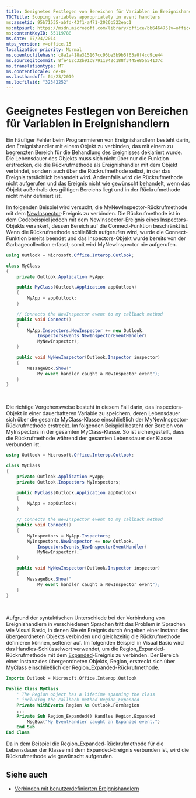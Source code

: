 ```yaml
---
title: Geeignetes Festlegen von Bereichen für Variablen in Ereignishandlern
TOCTitle: Scoping variables appropriately in event handlers
ms:assetid: 95b71535-abfd-43f1-a471-2026b522eac1
ms:mtpsurl: https://msdn.microsoft.com/library/office/bb646475(v=office.15)
ms:contentKeyID: 55119788
ms.date: 07/24/2014
mtps_version: v=office.15
localization_priority: Normal
ms.openlocfilehash: c8a1a418a315167cc96be5b9b5f65a0f4cd9ce44
ms.sourcegitcommit: 8fe462c32b91c87911942c188f3445e85a54137c
ms.translationtype: MT
ms.contentlocale: de-DE
ms.lasthandoff: 04/23/2019
ms.locfileid: "32342252"
---
```

# <a name="scoping-variables-appropriately-in-event-handlers"></a>Geeignetes Festlegen von Bereichen für Variablen in Ereignishandlern

Ein häufiger Fehler beim Programmieren von Ereignishandlern besteht darin, den Ereignishandler mit einem Objekt zu verbinden, das mit einem zu begrenzten Bereich für die Behandlung des Ereignisses deklariert wurde. Die Lebensdauer des Objekts muss sich nicht über nur die Funktion erstrecken, die die Rückrufmethode als Ereignishandler mit dem Objekt verbindet, sondern auch über die Rückrufmethode selbst, in der das Ereignis tatsächlich behandelt wird. Andernfalls wird die Rückrufmethode nicht aufgerufen und das Ereignis nicht wie gewünscht behandelt, wenn das Objekt außerhalb des gültigen Bereichs liegt und in der Rückrufmethode nicht mehr definiert ist.

Im folgenden Beispiel wird versucht, die MyNewInspector-Rückrufmethode mit dem [NewInspector](https://msdn.microsoft.com/library/bb612750\(v=office.15\))-Ereignis zu verbinden. Die Rückrufmethode ist in dem Codebeispiel jedoch mit dem NewInspector-Ereignis eines [Inspectors](https://msdn.microsoft.com/library/bb623458\(v=office.15\))-Objekts verankert, dessen Bereich auf die Connect-Funktion beschränkt ist. Wenn die Rückrufmethode schließlich aufgerufen wird, wurde die Connect-Funktion bereits beendet und das Inspectors-Objekt wurde bereits von der Garbagecollection erfasst; somit wird MyNewInspector nie aufgerufen.

```csharp
using Outlook = Microsoft.Office.Interop.Outlook;

class MyClass
{
    private Outlook.Application MyApp;

    public MyClass(Outlook.Application appOutlook)
    {
        MyApp = appOutlook;
    }

    // Connects the NewInspector event to my callback method
    public void Connect()
    {
        MyApp.Inspectors.NewInspector += new Outlook.
            InspectorsEvents_NewInspectorEventHandler(
            MyNewInspector);
    }

    public void MyNewInspector(Outlook.Inspector inspector)
    {
        MessageBox.Show("
            My event handler caught a NewInspector event");
    }
}
```

<br/>

Die richtige Vorgehensweise besteht in diesem Fall darin, das Inspectors-Objekt in einer dauerhafteren Variable zu speichern, deren Lebensdauer sich über die gesamte MyClass-Klasse einschließlich der MyNewInspector-Rückrufmethode erstreckt. Im folgenden Beispiel besteht der Bereich von MyInspectors in der gesamten MyClass-Klasse. So ist sichergestellt, dass die Rückrufmethode während der gesamten Lebensdauer der Klasse verbunden ist.

```csharp
using Outlook = Microsoft.Office.Interop.Outlook;

class MyClass
{
    private Outlook.Application MyApp;
    private Outlook.Inspectors MyInspectors;

    public MyClass(Outlook.Application appOutlook)
    {
        MyApp = appOutlook;
    }

    // Connects the NewInspector event to my callback method
    public void Connect()
    {
        MyInspectors = MyApp.Inspectors;
        MyInspectors.NewInspector += new Outlook.
            InspectorsEvents_NewInspectorEventHandler(
            MyNewInspector);
    }

    public void MyNewInspector(Outlook.Inspector inspector)
    {
        MessageBox.Show("
            My event handler caught a NewInspector event");
    }
}
```

<br/>

Aufgrund der syntaktischen Unterschiede bei der Verbindung von Ereignishandlern in verschiedenen Sprachen tritt das Problem in Sprachen wie Visual Basic, in denen Sie ein Ereignis durch Angeben einer Instanz des übergeordneten Objekts verbinden und gleichzeitig die Rückrufmethode definieren können, seltener auf. Im folgenden Beispiel in Visual Basic wird das Handles-Schlüsselwort verwendet, um die Region\_Expanded-Rückrufmethode mit dem [Expanded](https://msdn.microsoft.com/library/bb609515\(v=office.15\))-Ereignis zu verbinden. Der Bereich einer Instanz des übergeordneten Objekts, Region, erstreckt sich über MyClass einschließlich der Region\_Expanded-Rückrufmethode.

```vb
Imports Outlook = Microsoft.Office.Interop.Outlook

Public Class MyClass
    ' The Region object has a lifetime spanning the class 
    ' including the callback method Region_Expanded
    Private WithEvents Region As Outlook.FormRegion
    ...
    Private Sub Region_Expanded() Handles Region.Expanded
        MsgBox("My EventHandler caught an Expanded event.")
    End Sub
End Class
```

Da in dem Beispiel die Region\_Expanded-Rückrufmethode für die Lebensdauer der Klasse mit dem Expanded-Ereignis verbunden ist, wird die Rückrufmethode wie gewünscht aufgerufen.

## <a name="see-also"></a>Siehe auch

- [Verbinden mit benutzerdefinierten Ereignishandlern](connecting-to-custom-event-handlers.md)

